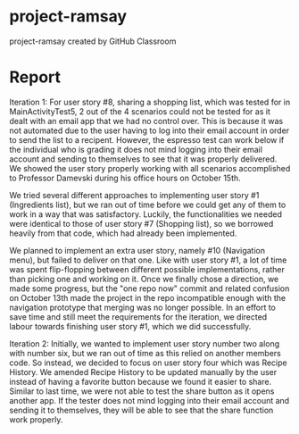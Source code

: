 # project-ramsay
project-ramsay created by GitHub Classroom


# Report
Iteration 1:
For user story #8, sharing a shopping list, which was tested for in MainActivityTest5, 2 out of the 4 scenarios could not be 
tested for as it dealt with an email app that we had no control over. This is because it was not automated due to the user 
having to log into their email account in order to send the list to a recipent. However, the espresso test can work below if 
the individual who is grading it does not mind logging into their email account and sending to themselves to see that it was
properly delivered. We showed the user story properly working with all scenarios accomplished to Professor Damevski during his 
office hours on October 15th.

We tried several different approaches to implementing user story #1 (Ingredients list), but we ran out of time before we could get any of them to work in a way that was satisfactory. Luckily, the functionalities we needed were identical to those of user story #7 (Shopping list), so we borrowed heavily from that code, which had already been implemented.

We planned to implement an extra user story, namely #10 (Navigation menu), but failed to deliver on that one. Like with user story #1, a lot of time was spent flip-flopping between different possible implementations, rather than picking one and working on it. Once we finally chose a direction, we made some progress, but the "one repo now" commit and related confusion on October 13th made the project in the repo incompatible enough with the navigation prototype that merging was no longer possible. In an effort to save time and still meet the requirements for the iteration, we directed labour towards finishing user story #1, which we did successfully.



Iteration 2:
Initially, we wanted to implement user story number two along with number six, but we ran out of time as this relied on another members code. So instead, we decided to focus on user story four which was Recipe History. We amended Recipe History to be updated manually by the user instead of having a favorite button because we found it easier to share. Similar to last time, we were not able to test the share button as it opens another app. If the tester does not mind logging into their email account and sending it to themselves, they will be able to see that the share function work properly. 
